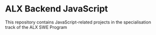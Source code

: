 # ALX Backend JavaScript

This repository contains JavaScript-related projects in the specialisation track of the ALX SWE Program
